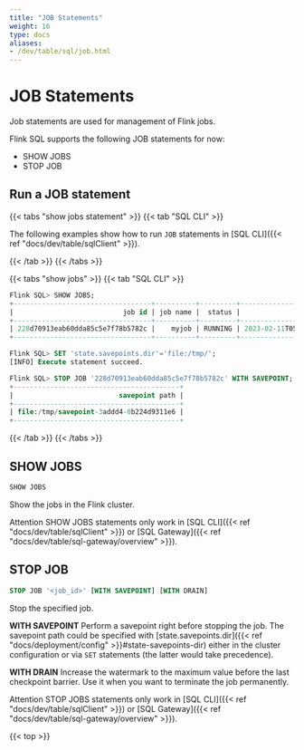 ```yaml
---
title: "JOB Statements"
weight: 16
type: docs
aliases:
- /dev/table/sql/job.html
---
```

<!--
Licensed to the Apache Software Foundation (ASF) under one
or more contributor license agreements.  See the NOTICE file
distributed with this work for additional information
regarding copyright ownership.  The ASF licenses this file
to you under the Apache License, Version 2.0 (the
"License"); you may not use this file except in compliance
with the License.  You may obtain a copy of the License at

  http://www.apache.org/licenses/LICENSE-2.0

Unless required by applicable law or agreed to in writing,
software distributed under the License is distributed on an
"AS IS" BASIS, WITHOUT WARRANTIES OR CONDITIONS OF ANY
KIND, either express or implied.  See the License for the
specific language governing permissions and limitations
under the License.
-->

# JOB Statements

Job statements are used for management of Flink jobs.

Flink SQL supports the following JOB statements for now:
- SHOW JOBS
- STOP JOB

## Run a JOB statement

{{< tabs "show jobs statement" >}}
{{< tab "SQL CLI" >}}

The following examples show how to run `JOB` statements in [SQL CLI]({{< ref "docs/dev/table/sqlClient" >}}).

{{< /tab >}}
{{< /tabs >}}

{{< tabs "show jobs" >}}
{{< tab "SQL CLI" >}}
```sql
Flink SQL> SHOW JOBS;
+----------------------------------+----------+---------+-------------------------+
|                           job id | job name |  status |              start time |
+----------------------------------+----------+---------+-------------------------+
| 228d70913eab60dda85c5e7f78b5782c |    myjob | RUNNING | 2023-02-11T05:03:51.523 |
+----------------------------------+----------+---------+-------------------------+

Flink SQL> SET 'state.savepoints.dir'='file:/tmp/';
[INFO] Execute statement succeed.

Flink SQL> STOP JOB '228d70913eab60dda85c5e7f78b5782c' WITH SAVEPOINT;
+-----------------------------------------+
|                          savepoint path |
+-----------------------------------------+
| file:/tmp/savepoint-3addd4-0b224d9311e6 |
+-----------------------------------------+
```
{{< /tab >}}
{{< /tabs >}}

## SHOW JOBS

```sql
SHOW JOBS
```

Show the jobs in the Flink cluster.

<span class="label label-danger">Attention</span> SHOW JOBS statements only work in [SQL CLI]({{< ref "docs/dev/table/sqlClient" >}}) or [SQL Gateway]({{< ref "docs/dev/table/sql-gateway/overview" >}}).

## STOP JOB

```sql
STOP JOB '<job_id>' [WITH SAVEPOINT] [WITH DRAIN]
```

Stop the specified job. 

**WITH SAVEPOINT**
Perform a savepoint right before stopping the job. The savepoint path could be specified with
[state.savepoints.dir]({{< ref "docs/deployment/config" >}}#state-savepoints-dir) either in
the cluster configuration or via `SET` statements (the latter would take precedence).

**WITH DRAIN**
Increase the watermark to the maximum value before the last checkpoint barrier. Use it when you
want to terminate the job permanently.

<span class="label label-danger">Attention</span> STOP JOBS statements only work in [SQL CLI]({{< ref "docs/dev/table/sqlClient" >}}) or [SQL Gateway]({{< ref "docs/dev/table/sql-gateway/overview" >}}).

{{< top >}}
